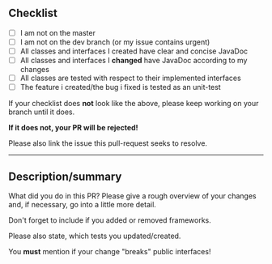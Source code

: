 
## Checklist
    
- [ ] I am not on the master
- [ ] I am not on the dev branch (or my issue contains urgent)
- [ ] All classes and interfaces I created have clear and concise JavaDoc
- [ ] All classes and interfaces I **changed** have JavaDoc according to my changes
- [ ] All classes are tested with respect to their implemented interfaces
- [ ] The feature i created/the bug i fixed is tested as an unit-test

If your checklist does **not** look like the above, please keep working on your branch until it does.
    
**If it does not, your PR will be rejected!**

Please also link the issue this pull-request seeks to resolve.
    
---
    
## Description/summary

What did you do in this PR? Please give a rough overview of your changes and, if necessary, go into a little more detail.
    
Don't forget to include if you added or removed frameworks.

Please also state, which tests you updated/created.
    
You **must** mention if your change "breaks" public interfaces!